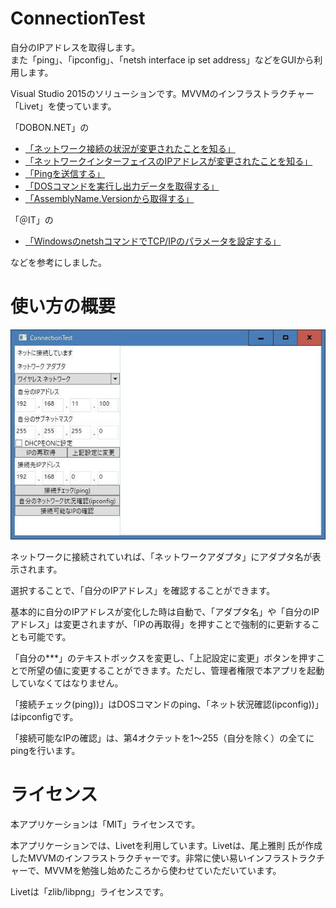 # ConnectionTest

自分のIPアドレスを取得します。<br>
また「ping」、「ipconfig」、「netsh interface ip set address」などをGUIから利用します。

Visual Studio 2015のソリューションです。MVVMのインフラストラクチャー「Livet」を使っています。

「DOBON.NET」の

* [「ネットワーク接続の状況が変更されたことを知る」](https://dobon.net/vb/dotnet/internet/detectinternetconnect.html#changed)
* [「ネットワークインターフェイスのIPアドレスが変更されたことを知る」](https://dobon.net/vb/dotnet/internet/networkaddresschanged.html)
* [「Pingを送信する」](https://dobon.net/vb/dotnet/internet/ping.html)
* [「DOSコマンドを実行し出力データを取得する」](https://dobon.net/vb/dotnet/process/standardoutput.html)
* [「AssemblyName.Versionから取得する」](https://dobon.net/vb/dotnet/file/myversioninfo.html#section4)

「＠IT」の

* [「WindowsのnetshコマンドでTCP/IPのパラメータを設定する」](http://www.atmarkit.co.jp/ait/articles/1002/05/news097.html)

などを参考にしました。

# 使い方の概要

![ConnectionTest001.jp](https://raw.githubusercontent.com/WAKU-TAKE-A/ConnectionTest/master/img/ConnectionTest001.jpg)

ネットワークに接続されていれば、「ネットワークアダプタ」にアダプタ名が表示されます。

選択することで、「自分のIPアドレス」を確認することができます。

基本的に自分のIPアドレスが変化した時は自動で、「アダプタ名」や「自分のIPアドレス」は変更されますが、「IPの再取得」を押すことで強制的に更新することも可能です。

「自分の***」のテキストボックスを変更し、「上記設定に変更」ボタンを押すことで所望の値に変更することができます。ただし、管理者権限で本アプリを起動していなくてはなりません。

「接続チェック(ping))」はDOSコマンドのping、「ネット状況確認(ipconfig))」はipconfigです。

「接続可能なIPの確認」は、第4オクテットを1～255（自分を除く）の全てにpingを行います。

# ライセンス

本アプリケーションは「MIT」ライセンスです。

本アプリケーションでは、Livetを利用しています。Livetは、尾上雅則 氏が作成したMVVMのインフラストラクチャーです。非常に使い易いインフラストラクチャーで、MVVMを勉強し始めたころから使わせていただいています。

Livetは「zlib/libpng」ライセンスです。
